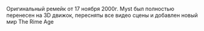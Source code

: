Оригинальный ремейк от 17 ноября 2000г. Myst был полностью перенесен на 3D движок, пересняты все видео сцены и добавлен новый мир The Rime Age